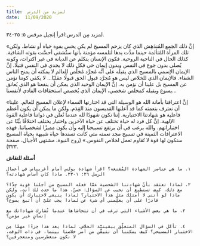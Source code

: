 ```yaml
---
title:  لمزيد من الدرس
date:  11/09/2020
---
```


لمزيد مِن الدرس:اقرأ إنجيل مرقس ٥: ٢٥-٣٤.

«إنَّ ذلك الجمع المُندَهِش الذي كان يزحم المسيح لم يكن يحس بقوة حياة أو نشاط. ولكن تلك المرأة المُتألمة حينما مدَّت يدها لتلمسه مؤمنة بأنها ستُشفى أحسَّت بقوته الشافية. كذلك الحال في الناحية الروحية. فكون الإنسان يتكلم عن الديانة في غير اكتراث، وكونه يُصلي بدون جوع في النفس وبدون إيمان حي فكل ذلك لا يجدي في النفس فتيلًا. إنَّ الإيمان الإسمي بالمسيح الذي يقبله على أنَّه مُجرَّد مُخلِّص للعالم لا يمكنه أن يمنح الناس الشفاء. فالإيمان الذي للخلاص ليس هو مُجرَّد قبول الحق قبولًا عقليًا… لا يكفي كوننا نؤمن عن المسيح بل علينا أن نؤمن به. إنَّ الإيمان الوحيد الذي يمكن أن ينفعنا هو الذي يُعانق يسوع ويقبله كمخلص شخصي، الإيمان الذي يُخصص استحقاقات الفادي لأنفسنا…

«إنَّ اعترافنا بأمانة الله هو الوسيلة التي قد اختارتها السماء لإعلان المسيح للعالم. علينا أن نعترف بنعمته كما قد أعلنها القديسون منذ القِدَم. ولكن ما يمكن أن يكون أعظم فاعلية هو شهادتنا الاختبارية. إننا نكون شهودًا لله عندما نُعلن في ذواتنا فاعلية القوة الإلهية. إنَّ كل فرد له حياة تختلف عن حياة الآخرين واختبار يختلف اختلافًا بيِّنًا عن اختباراتهم. والله يرغب في أن يرتفع تسبيحنا إليه وأن يكون مميزًا لشخصياتنا. فهذه الاعترافات الثمينة في تسبيح مجد نعمته متى كانت تسندها حياة شبيهة بحياة المسيح ستكون لها قوة لا تُقاوم تعمل لخلاص النفوس.» (روح النبوة، مشتهى الأجيال، صفحة ٣٢٣).

**أسئلة للنقاش**

`١. ما هي عناصر الشهادة المُقنعة؟ اقرأ شهادة بولس أمام أغريباس في أعمال الرسل ٢٦: ١-٢٣. ماذا كان أساس شهادته؟`

`٢. لماذا تعتقد بأنَّ شهادتنا الشخصية عمَّا فعله المسيح من أجلنا قوية جِدًّا؟ مع ذلك، كيف تستطيع أن تجيب عن السؤال: حسنٌ، هذا ما حدث لك أنت، ولكن ماذا لو أنني لا أمتلك مثل هذا الاختبار؟ لماذا ينبغي لاختبارك أن يكون قادرًا على أن يعلِّمني أي شيء عن لماذا يجب عليَّ أن أتبع يسوع؟`

`٣. ما هي بعض الأشياء التي ترغب في أن تتحاشاها عندما تُشارِك شهاداتك مع إنسانٍ غير مؤمن؟`

`٤. تأمَّل في السؤال المتعلِّق بيقينيَّة الخلاص. لماذا يعد هذا جزءًا مهمًا مِن الاختبار المسيحي؟ كيف يمكننا أن نتيقَّن من أمر خلاصنا بينما، في ذات الوقت، لا نكون متغطرسين ومتعجرفين؟`